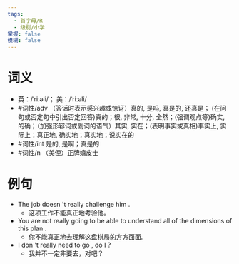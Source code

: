 ```yaml
---
tags:
  - 首字母/R
  - 级别/小学
掌握: false
模糊: false
---
```

# 词义
- 英：/ˈriːəli/； 美：/ˈriːəli/
- #词性/adv  （答话时表示感兴趣或惊讶）真的, 是吗, 真是的, 还真是； (在问句或否定句中引出否定回答)真的；很, 非常, 十分, 全然；(强调观点等)确实, 的确；（加强形容词或副词的语气）其实, 实在；(表明事实或真相)事实上, 实际上；真正地, 确实地；真实地；说实在的
- #词性/int  是的, 是啊；真是的
- #词性/n  〈美俚〉正牌嬉皮士
# 例句
- The job doesn 't really challenge him .
	- 这项工作不能真正地考验他。
- You are not really going to be able to understand all of the dimensions of this plan .
	- 你不能真正地去理解这盘棋局的方方面面。
- I don 't really need to go , do I ?
	- 我并不一定非要去，对吧？

